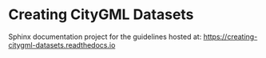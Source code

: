 # Creating CityGML Datasets

Sphinx documentation project for the guidelines hosted at: https://creating-citygml-datasets.readthedocs.io
